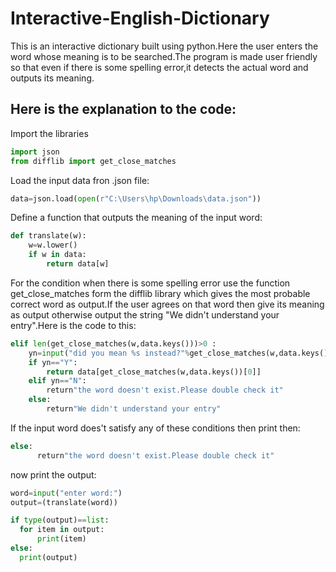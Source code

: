 # Interactive-English-Dictionary
This is an interactive dictionary built using python.Here the user enters the word whose meaning is to be searched.The program is made user friendly so that even if there is some spelling error,it detects the actual word and outputs its meaning.

## Here is the explanation to the code:
Import the libraries

```python
import json
from difflib import get_close_matches
```

Load the input data fron .json file:
```python
data=json.load(open(r"C:\Users\hp\Downloads\data.json"))
```
Define a function that outputs the meaning of the input word:
```python
def translate(w):
    w=w.lower()
    if w in data:
        return data[w]
```        
For the condition when there is some spelling error use the function get_close_matches form the difflib library which gives the most probable correct word as output.If the user agrees on that word then give its meaning as output otherwise output the string "We didn't understand your entry".Here is the code to this:
```python
elif len(get_close_matches(w,data.keys()))>0 :
    yn=input("did you mean %s instead?"%get_close_matches(w,data.keys())[0])
    if yn=="Y":
        return data[get_close_matches(w,data.keys())[0]]
    elif yn=="N":
        return"the word doesn't exist.Please double check it"
    else:
        return"We didn't understand your entry"
  ```
  If the input word does't satisfy any of these conditions then print then:
  ```python
  else:
        return"the word doesn't exist.Please double check it"
  ```
  now print the output:
  ```python
  word=input("enter word:")
output=(translate(word))

if type(output)==list:
    for item in output:
        print(item)
else:
    print(output)
```    
    
  
